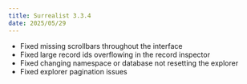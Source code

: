```yaml
---
title: Surrealist 3.3.4
date: 2025/05/29
---
```


- Fixed missing scrollbars throughout the interface
- Fixed large record ids overflowing in the record inspector
- Fixed changing namespace or database not resetting the explorer
- Fixed explorer pagination issues